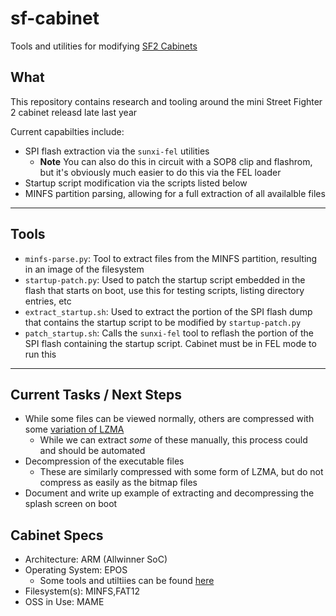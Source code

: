 # sf-cabinet

Tools and utilities for modifying [SF2 Cabinets](https://www.myarcadegaming.com/products/street-fighter-2-champion-edition)

## What

This repository contains research and tooling around the mini Street Fighter 2 cabinet releasd late last year

Current capabilties include:
* SPI flash extraction via the ```sunxi-fel``` utilities
    * **Note** You can also do this in circuit with a SOP8 clip and flashrom, but it's obviously much easier to do this via the FEL loader
* Startup script modification via the scripts listed below
* MINFS partition parsing, allowing for a full extraction of all availalble files

---

## Tools

* ```minfs-parse.py```: Tool to extract files from the MINFS partition, resulting in an image of the filesystem
* ```startup-patch.py```: Used to patch the startup script embedded in the flash that starts on boot, use this for testing scripts, listing directory entries, etc
* ```extract_startup.sh```: Used to extract the portion of the SPI flash dump that contains the startup script to be modified by ```startup-patch.py```
* ```patch_startup.sh```: Calls the ```sunxi-fel``` tool to reflash the portion of the SPI flash containing the startup script. Cabinet must be in FEL mode to run this

---

## Current Tasks / Next Steps

* While some files can be viewed normally, others are compressed with some [variation of LZMA](https://github.com/wrongbaud/sf-cabinet/wiki/file-compression)
    * While we can extract _some_ of these manually, this process could and should be automated
* Decompression of the executable files 
    * These are similarly compressed with some form of LZMA, but do not compress as easily as the bitmap files
* Document and write up example of extracting and decompressing the splash screen on boot

## Cabinet Specs

* Architecture: ARM (Allwinner SoC)
* Operating System: EPOS
   * Some tools and utiltiies can be found [here](https://epos.lisha.ufsc.br/EPOS+User+Guide)
* Filesystem(s): MINFS,FAT12
* OSS in Use: MAME


